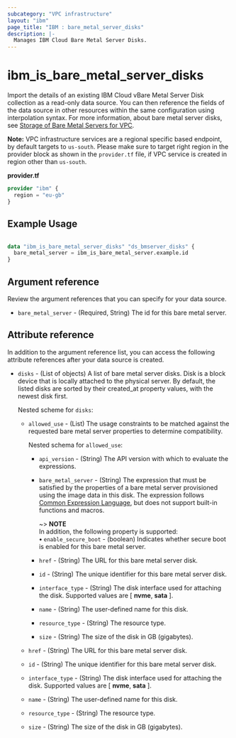 ```yaml
---
subcategory: "VPC infrastructure"
layout: "ibm"
page_title: "IBM : bare_metal_server_disks"
description: |-
  Manages IBM Cloud Bare Metal Server Disks.
---
```


# ibm\_is_bare_metal_server_disks

Import the details of an existing IBM Cloud vBare Metal Server Disk collection as a read-only data source. You can then reference the fields of the data source in other resources within the same configuration using interpolation syntax. For more information, about bare metal server disks, see [Storage of Bare Metal Servers for VPC](https://cloud.ibm.com/docs/vpc?topic=vpc-bare-metal-servers-storage).

**Note:** 
VPC infrastructure services are a regional specific based endpoint, by default targets to `us-south`. Please make sure to target right region in the provider block as shown in the `provider.tf` file, if VPC service is created in region other than `us-south`.

**provider.tf**

```terraform
provider "ibm" {
  region = "eu-gb"
}
```

## Example Usage

```terraform

data "ibm_is_bare_metal_server_disks" "ds_bmserver_disks" {
  bare_metal_server = ibm_is_bare_metal_server.example.id
}

```

## Argument reference
Review the argument references that you can specify for your data source. 

- `bare_metal_server` - (Required, String) The id for this bare metal server.

## Attribute reference
In addition to the argument reference list, you can access the following attribute references after your data source is created. 

- `disks` - (List of objects) A list of bare metal server disks. Disk is a block device that is locally attached to the physical server. By default, the listed disks are sorted by their created_at property values, with the newest disk first.

  Nested scheme for `disks`:
  - `allowed_use` - (List) The usage constraints to be matched against the requested bare metal server properties to determine compatibility.
    
    Nested schema for `allowed_use`:
    - `api_version` - (String) The API version with which to evaluate the expressions.
	  
    - `bare_metal_server` - (String) The expression that must be satisfied by the properties of a bare metal server provisioned using the image data in this disk. The expression follows [Common Expression Language](https://github.com/google/cel-spec/blob/master/doc/langdef.md), but does not support built-in functions and macros. 
      
      ~> **NOTE** </br> In addition, the following property is supported: </br>
      **&#x2022;** `enable_secure_boot` - (boolean) Indicates whether secure boot is enabled for this bare metal server.
    - `href` - (String) The URL for this bare metal server disk.
    - `id` - (String) The unique identifier for this bare metal server disk.
    - `interface_type` - (String) The disk interface used for attaching the disk. Supported values are [ **nvme**, **sata** ].
    - `name` - (String) The user-defined name for this disk.
    - `resource_type` - (String) The resource type.
    - `size` - (String) The size of the disk in GB (gigabytes).      
  - `href` - (String) The URL for this bare metal server disk.
  - `id` - (String) The unique identifier for this bare metal server disk.
  - `interface_type` - (String) The disk interface used for attaching the disk. Supported values are [ **nvme**, **sata** ].
  - `name` - (String) The user-defined name for this disk.
  - `resource_type` - (String) The resource type.
  - `size` - (String) The size of the disk in GB (gigabytes).
